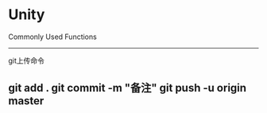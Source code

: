 # Unity

Commonly Used Functions

---
git上传命令

git add .
git commit -m "备注"
git push -u origin master
---
